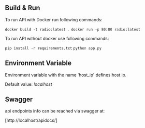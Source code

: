## Build & Run

To run API with Docker run following commands:

`docker build -t radio:latest .`
`docker run -p 80:80 radio:latest`

To run API without docker use following commands:

`pip install -r requirements.txt`
`python app.py`

## Environment Variable

Environment variable with the name 'host_ip' defines host ip.

Default value: *localhost*

## Swagger 

api endpoints info can be reached via swagger at:

[http://localhost/apidocs/]
